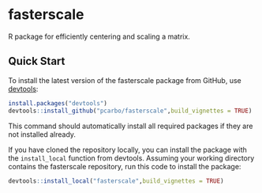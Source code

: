 # fasterscale

R package for efficiently centering and scaling a matrix.

## Quick Start

To install the latest version of the fasterscale package
from GitHub, use [devtools][devtools]:

```R
install.packages("devtools")
devtools::install_github("pcarbo/fasterscale",build_vignettes = TRUE)
```

This command should automatically install all required packages if
they are not installed already.

If you have cloned the repository locally, you can install the package
with the `install_local` function from devtools. Assuming your working
directory contains the fasterscale repository, run this code to
install the package:

```R
devtools::install_local("fasterscale",build_vignettes = TRUE)
```

[devtools]: https://github.com/r-lib/devtools
